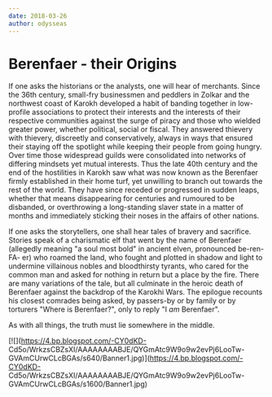 ```yaml
---
date: 2018-03-26
author: odysseas
---
```

# Berenfaer - their Origins

If one asks the historians or the analysts, one will hear of merchants. Since
the 36th century, small-fry businessmen and peddlers in Zolkar and the
northwest coast of Karokh developed a habit of banding together in low-profile
associations to protect their interests and the interests of their respective
communities against the surge of piracy and those who wielded greater power,
whether political, social or fiscal. They answered thievery with thievery,
discreetly and conservatively, always in ways that ensured their staying off
the spotlight while keeping their people from going hungry. Over time those
widespread guilds were consolidated into networks of differing mindsets yet
mutual interests. Thus the late 40th century and the end of the hostilities in
Karokh saw what was now known as the Berenfaer firmly established in their
home turf, yet unwilling to branch out towards the rest of the world. They
have since receded or progressed in sudden leaps, whether that means
disappearing for centuries and rumoured to be disbanded, or overthrowing a
long-standing slaver state in a matter of months and immediately sticking
their noses in the affairs of other nations.  

If one asks the storytellers, one shall hear tales of bravery and sacrifice.
Stories speak of a charismatic elf that went by the name of Berenfaer
(allegedly meaning "a soul most bold" in ancient elven, pronounced be-ren-FA-
er) who roamed the land, who fought and plotted in shadow and light to
undermine villainous nobles and bloodthirsty tyrants, who cared for the common
man and asked for nothing in return but a place by the fire. There are many
variations of the tale, but all culminate in the heroic death of Berenfaer
against the backdrop of the Karokhi Wars. The epilogue recounts his closest
comrades being asked, by passers-by or by family or by torturers "Where is
Berenfaer?", only to reply "I _am_ Berenfaer".  

As with all things, the truth must lie somewhere in the middle.  


[![](https://4.bp.blogspot.com/-CY0dKD-
Cd5o/WrkzsCBZsXI/AAAAAAAABJE/QYGmAtc9W9o9w2evPj6LooTw-
GVAmCUrwCLcBGAs/s640/Banner1.jpg)](https://4.bp.blogspot.com/-CY0dKD-
Cd5o/WrkzsCBZsXI/AAAAAAAABJE/QYGmAtc9W9o9w2evPj6LooTw-
GVAmCUrwCLcBGAs/s1600/Banner1.jpg)


